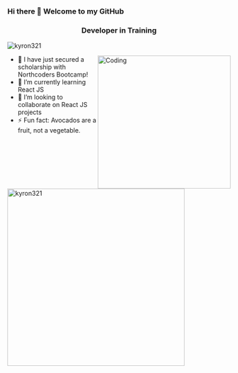 ### Hi there 👋 Welcome to my GitHub

<h3 align="center">Developer in Training</h3>
<p align="left"> <img src="https://komarev.com/ghpvc/?username=kyron321&label=Profile%20views&color=0e75b6&style=flat" alt="kyron321" /> </p>
<img align="right" alt="Coding" width="300" src="https://media.tenor.com/bQCHJwgCNuMAAAAC/kitten-cat.gif"/>



- 🔭 I have just secured a scholarship with Northcoders Bootcamp!
- 🌱 I’m currently learning React JS
- 👯 I’m looking to collaborate on React JS projects
- ⚡ Fun fact: Avocados are a fruit, not a vegetable.





<img align="left" width="400" src="https://github-readme-streak-stats.herokuapp.com/?user=kyron321&" alt="kyron321" />








